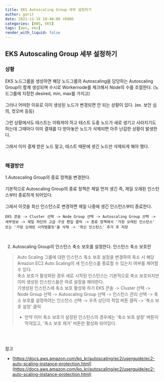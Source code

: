 ```yaml
---
title: EKS Autoscaling Group 세부 설정하기
author: garit
date: 2022-11-18 10:40:00 +0900
categories: [AWS, EKS]
tags: [aws, eks]
render_with_liquid: false
---
```


## EKS Autoscaling Group 세부 설정하기

### 상황
EKS 노드그룹을 생성하면 해당 노드그룹의 Autoscaling을 담당하는 Autoscaling Group이 함께 생성되며 수시로 Workernode를 체크해서 Node의 수를 조절한다. (노드그룹에 지정한 desired, min, max를 가지고)  
<br/>
그러나 어떠한 이유로 이미 생성된 노드가 변경되면 안 되는 상황이 있다. (ex. 보안 심의, 컷오버 등등)  
<br/>
그런 상황에서도 테스트는 이뤄져야 하고 테스트 도중 노드가 새로 생기고 사라지기도 하는데 그때마다 이미 결재를 다 받아놓은 노드가 삭제되면 아주 난감한 상황이 발생한다.  
<br/>
그래서 이미 결재 받은 노드 말고, 테스트 때문에 생긴 노드만 삭제되게 해야 했다.  
<br/>

### 해결방안
1.Autoscaling Group의 종료 정책을 변경한다.  
<br/>
기본적으로 Autoscaling Group의 종료 정책은 제일 먼저 생긴 즉, 제일 오래된 인스턴스부터 종료하게 되어있다.    
<br/>
그래서 이것을 최신 인스턴스로 변경하면 제일 나중에 생긴 인스턴스부터 종료한다.    
```
EKS 콘솔 -> Cluster 선택 -> Node Group 선택 -> Autoscaling Group 선택 -> 세부정보 -> 제일 하단의 고급 구성 편집 클릭 -> 종료 정책에서 '가장 오래된 인스턴스' 또는 '가장 오래된 시작템플릿'을 삭제 -> '최신 인스턴스' 추가 후 저장  
```
<br/>

2. Autoscaling Group의 인스턴스 축소 보호를 설정한다.
인스턴스 축소 보호란
> Auto Scaling 그룹에 대한 인스턴스 축소 보호 설정을 변경하여 축소 시 해당 Amazon EC2 Auto Scaling이 새 인스턴스를 종료할 수 있는지 여부를 제어할 수 있다.  
축소 보호가 활성화된 경우 새로 시작된 인스턴스는 기본적으로 축소 보호되지만 이미 생성된 인스턴스들은 따로 설정을 해야한다.  
> 기생성된 인스턴스에 축소 보호 활성화 하기
> EKS 콘솔 -> Cluster 선택 -> Node Group 선택 -> Autoscaling Group 선택 -> 인스턴스 관리 선택 -> 축소 보호를 설정하려는 인스턴스 선택 -> 우측 상단의 작업 버튼 클릭 -> '축소 보호 설정' 클릭
> * 만약 이미 축소 보호가 설정된 인스턴스의 경우에는 '축소 보호 설정' 버튼이 막혀있고, '축소 보호 제거' 버튼만 활성화 되어있다.  


<br/><br/>

참고
- [https://docs.aws.amazon.com/ko_kr/autoscaling/ec2/userguide/ec2-auto-scaling-instance-protection.html](https://docs.aws.amazon.com/ko_kr/autoscaling/ec2/userguide/ec2-auto-scaling-instance-protection.html)
